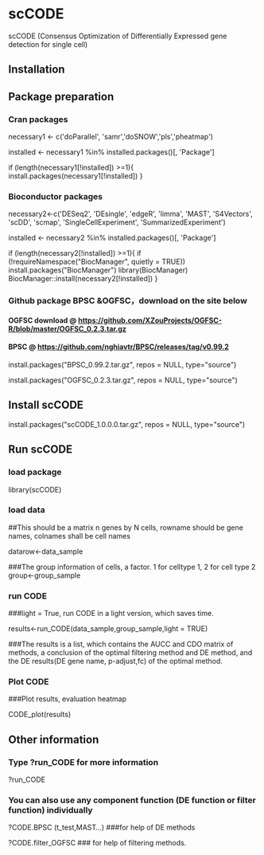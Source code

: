 # scCODE
scCODE (Consensus Optimization of Differentially Expressed gene detection for single cell)
## Installation

## Package preparation

### Cran packages
necessary1 <- c('doParallel', 'samr','doSNOW','pls','pheatmap')

installed <- necessary1 %in% installed.packages()[, 'Package']

if (length(necessary1[!installed]) >=1){
  install.packages(necessary1[!installed])
}
### Bioconductor packages
necessary2<-c('DESeq2', 'DEsingle', 
              'edgeR', 'limma', 'MAST', 'S4Vectors', 'scDD', 'scmap', 'SingleCellExperiment', 'SummarizedExperiment')
              
installed <- necessary2 %in% installed.packages()[, 'Package']

if (length(necessary2[!installed]) >=1){
  if (!requireNamespace("BiocManager", quietly = TRUE))
    install.packages("BiocManager")
  library(BiocManager)
  BiocManager::install(necessary2[!installed])
}
### Github package BPSC &OGFSC，download on the site below
#### OGFSC download @ https://github.com/XZouProjects/OGFSC-R/blob/master/OGFSC_0.2.3.tar.gz
#### BPSC @ https://github.com/nghiavtr/BPSC/releases/tag/v0.99.2

install.packages("BPSC_0.99.2.tar.gz", repos = NULL, type="source")

install.packages("OGFSC_0.2.3.tar.gz", repos = NULL, type="source")

## Install scCODE

install.packages("scCODE_1.0.0.0.tar.gz", repos = NULL, type="source")

## Run scCODE

### load package

library(scCODE)

### load data
##This should be a matrix n genes by N cells, rowname should be gene names, colnames shall be cell names

datarow<-data_sample 

###The group information of cells, a factor. 1 for celltype 1, 2 for cell type 2 
group<-group_sample

### run CODE
###light = True, run CODE in a light version, which saves time.

results<-run_CODE(data_sample,group_sample,light = TRUE)

###The results is a list, which contains the AUCC and CDO matrix of methods, a conclusion of the optimal filtering method and DE method, and the DE results(DE gene name, p-adjust,fc) of the optimal method.

### Plot CODE
###Plot results, evaluation heatmap

CODE_plot(results)

## Other information
### Type ?run_CODE for more information

?run_CODE

### You can also use any component function (DE function or filter function) individually

?CODE.BPSC (t_test,MAST…) ###for help of DE methods

?CODE.filter_OGFSC  ### for help of filtering methods.
